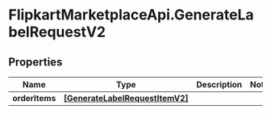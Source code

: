 # FlipkartMarketplaceApi.GenerateLabelRequestV2

## Properties
Name | Type | Description | Notes
------------ | ------------- | ------------- | -------------
**orderItems** | [**[GenerateLabelRequestItemV2]**](GenerateLabelRequestItemV2.md) |  | 

